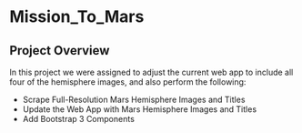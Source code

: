 # Mission_To_Mars

## Project Overview
In this project we were assigned to adjust the current web app to include all four of the hemisphere images, and also perform the following:
- Scrape Full-Resolution Mars Hemisphere Images and Titles
- Update the Web App with Mars Hemisphere Images and Titles
- Add Bootstrap 3 Components
